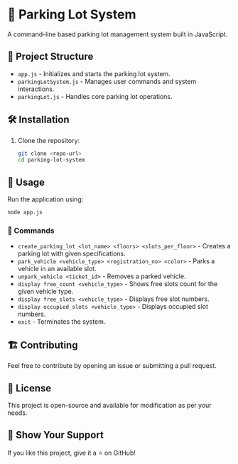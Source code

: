 # 🚗 Parking Lot System

A command-line based parking lot management system built in JavaScript.

## 📂 Project Structure

- `app.js` - Initializes and starts the parking lot system.
- `parkingLotSystem.js` - Manages user commands and system interactions.
- `parkingLot.js` - Handles core parking lot operations.

## 🛠 Installation

1. Clone the repository:
   ```sh
   git clone <repo-url>
   cd parking-lot-system
   ```

## 🚀 Usage

Run the application using:
```sh
node app.js
```

### 🔹 Commands

- `create_parking_lot <lot_name> <floors> <slots_per_floor>` - Creates a parking lot with given specifications.
- `park_vehicle <vehicle_type> <registration_no> <color>` - Parks a vehicle in an available slot.
- `unpark_vehicle <ticket_id>` - Removes a parked vehicle.
- `display free_count <vehicle_type>` - Shows free slots count for the given vehicle type.
- `display free_slots <vehicle_type>` - Displays free slot numbers.
- `display occupied_slots <vehicle_type>` - Displays occupied slot numbers.
- `exit` - Terminates the system.

## 🏗 Contributing
Feel free to contribute by opening an issue or submitting a pull request.

## 📜 License
This project is open-source and available for modification as per your needs.

## 🌟 Show Your Support
If you like this project, give it a ⭐ on GitHub!


